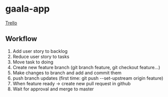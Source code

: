 # gaala-app

[Trello](https://trello.com/b/eBaJUluA/gaala-app)

## Workflow

1. Add user story to backlog
2. Reduce user story to tasks
3. Move task to doing
4. Create new feature branch (git branch feature, git checkout feature...)
5. Make changes to branch and add and commit them
6. push branch updates (first time: git push --set-upstream origin feature)
7. When feature ready -> create new pull request in github
8. Wait for approval and merge to master
